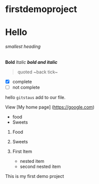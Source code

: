 # firstdemoproject

# Hello #
###### smallest heading ######
**Bold**
*Italic*
***bold and italic***
> quoted
~back tick~

- [X] complete
- [ ] not complete

hello `gitstaus` add to our file.

View [My home page] (https://google.com)

- food
- Sweets
1. Food 
2. Sweets

1. First Item
    - nested item
    - second nested item

This is my first demo project
